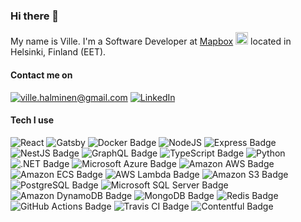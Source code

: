 ### Hi there 👋

My name is Ville. I'm a Software Developer at [Mapbox](https://www.mapbox.com/) <img src="https://github.com/v-hal/v-hal/assets/1327481/268fdfec-daf9-4191-9f24-78a554154867" height="20px" /> located in Helsinki, Finland (EET).

#### Contact me on 

[![ville.halminen@gmail.com](https://img.shields.io/badge/ville.halminen@gmail.com-D14836?style=for-the-badge&logo=gmail&logoColor=white)](mailto:ville.halminen@gmail.com)
[![LinkedIn](https://img.shields.io/badge/linkedin-%230077B5.svg?style=for-the-badge&logo=linkedin&logoColor=white)](https://www.linkedin.com/in/villehalminen/) 

#### Tech I use
![React](https://img.shields.io/badge/react-232F3E.svg?style=for-the-badge&logo=react&logoColor=white)
![Gatsby](https://img.shields.io/badge/Gatsby-232F3E.svg?style=for-the-badge&logo=gatsby&logoColor=white)
![Docker Badge](https://img.shields.io/badge/Docker-232F3E?logo=docker&logoColor=fff&style=for-the-badge)
![NodeJS](https://img.shields.io/badge/node.js-232F3E?style=for-the-badge&logo=node.js&logoColor=white)
![Express Badge](https://img.shields.io/badge/Express-232F3E?logo=express&logoColor=fff&style=for-the-badge)
![NestJS Badge](https://img.shields.io/badge/NestJS-232F3E?logo=nestjs&logoColor=fff&style=for-the-badge)
![GraphQL Badge](https://img.shields.io/badge/GraphQL-232F3E?logo=graphql&logoColor=fff&style=for-the-badge)
![TypeScript Badge](https://img.shields.io/badge/TypeScript-232F3E?logo=typescript&logoColor=fff&style=for-the-badge)
![Python](https://img.shields.io/badge/python-232F3E?style=for-the-badge&logo=python&logoColor=white)
![.NET Badge](https://img.shields.io/badge/.NET-232F3E?logo=dotnet&logoColor=fff&style=for-the-badge)
![Microsoft Azure Badge](https://img.shields.io/badge/Microsoft%20Azure-232F3E?logo=microsoftazure&logoColor=fff&style=for-the-badge)
![Amazon AWS Badge](https://img.shields.io/badge/Amazon%20AWS-232F3E?logo=amazonaws&logoColor=fff&style=for-the-badge)
![Amazon ECS Badge](https://img.shields.io/badge/Amazon%20ECS-232F3E?logo=amazonecs&logoColor=fff&style=for-the-badge)
![AWS Lambda Badge](https://img.shields.io/badge/AWS%20Lambda-232F3E?logo=awslambda&logoColor=fff&style=for-the-badge)
![Amazon S3 Badge](https://img.shields.io/badge/Amazon%20S3-232F3E?logo=amazons3&logoColor=fff&style=for-the-badge)
![PostgreSQL Badge](https://img.shields.io/badge/PostgreSQL-232F3E?logo=postgresql&logoColor=fff&style=for-the-badge)
![Microsoft SQL Server Badge](https://img.shields.io/badge/Microsoft%20SQL%20Server-232F3E?logo=microsoftsqlserver&logoColor=fff&style=for-the-badge)
![Amazon DynamoDB Badge](https://img.shields.io/badge/Amazon%20DynamoDB-232F3E?logo=amazondynamodb&logoColor=fff&style=for-the-badge)
![MongoDB Badge](https://img.shields.io/badge/MongoDB-232F3E?logo=mongodb&logoColor=fff&style=for-the-badge)
![Redis Badge](https://img.shields.io/badge/Redis-232F3E?logo=redis&logoColor=fff&style=for-the-badge)
![GitHub Actions Badge](https://img.shields.io/badge/GitHub%20Actions-232F3E?logo=githubactions&logoColor=fff&style=for-the-badge)
![Travis CI Badge](https://img.shields.io/badge/Travis%20CI-232F3E?logo=travisci&logoColor=fff&style=for-the-badge)
![Contentful Badge](https://img.shields.io/badge/Contentful-232F3E?logo=contentful&logoColor=fff&style=for-the-badge)
